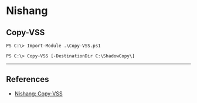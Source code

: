 # Nishang

## Copy-VSS

```
PS C:\> Import-Module .\Copy-VSS.ps1

PS C:\> Copy-VSS [-DestinationDir C:\ShadowCopy\]
```

---
## References

- [Nishang: Copy-VSS](https://github.com/samratashok/nishang/blob/master/Gather/Copy-VSS.ps1)